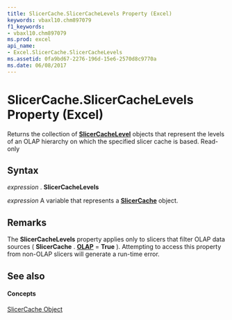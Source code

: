 ```yaml
---
title: SlicerCache.SlicerCacheLevels Property (Excel)
keywords: vbaxl10.chm897079
f1_keywords:
- vbaxl10.chm897079
ms.prod: excel
api_name:
- Excel.SlicerCache.SlicerCacheLevels
ms.assetid: 0fa9bd67-2276-196d-15e6-2570d8c9770a
ms.date: 06/08/2017
---
```



# SlicerCache.SlicerCacheLevels Property (Excel)

Returns the collection of **[SlicerCacheLevel](slicercachelevel-object-excel.md)** objects that represent the levels of an OLAP hierarchy on which the specified slicer cache is based. Read-only


## Syntax

 _expression_ . **SlicerCacheLevels**

 _expression_ A variable that represents a **[SlicerCache](slicercache-object-excel.md)** object.


## Remarks

The **SlicerCacheLevels** property applies only to slicers that filter OLAP data sources ( **SlicerCache** . **[OLAP](slicercache-olap-property-excel.md)** = **True** ). Attempting to access this property from non-OLAP slicers will generate a run-time error.


## See also


#### Concepts


[SlicerCache Object](slicercache-object-excel.md)


